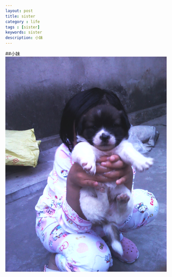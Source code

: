 ```yaml
---
layout: post
title: sister
category : life
tags : [sister]
keywords: sister
description: 小妹
---
```


##小妹
![](/assets/blog/dearsister/dearsister.jpg)

